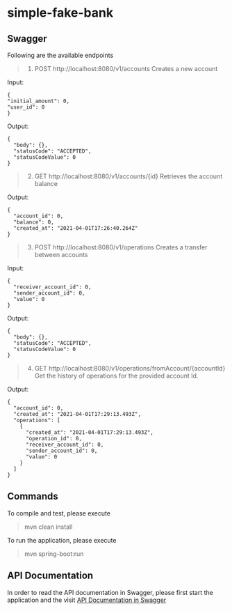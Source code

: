 # simple-fake-bank

[//]: # (## Table of content)

[//]: # (- [Introduction]&#40;#introduction&#41;)

[//]: # (- [Technologies Used]&#40;#technologies-used&#41;)

[//]: # (- [Swagger]&#40;#swagger&#41;)

[//]: # (- [Commands]&#40;#commands&#41;)

[//]: # (- [API Documentation]&#40;#api-documentation&#41;)

[//]: # (- [Github Actions]&#40;#github-actions&#41;)

[//]: # (- [Contribution]&#40;#contribution&#41;)

[//]: # (- [Contact Information]&#40;#contact-information&#41;)

[//]: # ()
[//]: # (## Introduction)

[//]: # ()
[//]: # (This project contains an application which can be used to:)

[//]: # (- Create a new bank account with an initial deposit for a customer.)

[//]: # (  - A single customer may have multiple accounts.)

[//]: # (- Transfer amounts between two accounts, including those owned by different customers.)

[//]: # (- Retrieve balance for a given account.)

[//]: # (- Retrieve transaction history for a given account.)

[//]: # (## Technologies Used)

[//]: # (- Java 11)

[//]: # (- [SpringBoot]&#40;https://start.spring.io/&#41;: Used to create easy stand-alone, production-grade Spring based Applications.)

[//]: # (- [H2 database engine]&#40;https://www.h2database.com/html/main.html&#41;: Embedded relational database)

[//]: # (- [Maven]&#40;https://maven.apache.org/&#41;: Apache Maven is a software project management and comprehension tool. Based on the concept of a project object model &#40;POM&#41;, Maven can manage a project's build, reporting and documentation from a central piece of information.)

[//]: # (- [Swagger]&#40;https://swagger.io/&#41;: Swagger is an Interface Description Language for describing RESTful APIs expressed using JSON. Swagger is used together with a set of open-source software tools to design, build, document, and use RESTful web services. Swagger includes automated documentation, code generation, and test-case generation.)

[//]: # (- [Git Actions]&#40;https://docs.github.com/en/actions&#41;: GitHub Actions helps automate tasks within the software development life cycle. GitHub Actions are event-driven, meaning that you can run a series of commands after a specified event has occurred. They happen directly on the Github repo itself.)

## Swagger
Following are the available endpoints

>1. POST http://localhost:8080/v1/accounts
Creates a new account

Input:

```
{
"initial_amount": 0,
"user_id": 0
}
```

Output:

```
{
  "body": {},
  "statusCode": "ACCEPTED",
  "statusCodeValue": 0
}
```

>2. GET http://localhost:8080/v1/accounts/{id}
Retrieves the account balance

Output:

```
{
  "account_id": 0,
  "balance": 0,
  "created_at": "2021-04-01T17:26:40.264Z"
}
```

>3. POST http://localhost:8080/v1/operations
Creates a transfer between accounts

Input:

```
{
  "receiver_account_id": 0,
  "sender_account_id": 0,
  "value": 0
}
```

Output:

```
{
  "body": {},
  "statusCode": "ACCEPTED",
  "statusCodeValue": 0
}
```

>4. GET http://localhost:8080/v1/operations/fromAccount/{accountId}
Get the history of operations for the provided account Id.

Output:

```
{
  "account_id": 0,
  "created_at": "2021-04-01T17:29:13.493Z",
  "operations": [
    {
      "created_at": "2021-04-01T17:29:13.493Z",
      "operation_id": 0,
      "receiver_account_id": 0,
      "sender_account_id": 0,
      "value": 0
    }
  ]
}
```

## Commands
To compile and test, please execute
> mvn clean install

To run the application, please execute
> mvn spring-boot:run

## API Documentation
In order to read the API documentation in Swagger, please first start the application and the visit [API Documentation in Swagger](http://localhost:8080/swagger-ui/)
